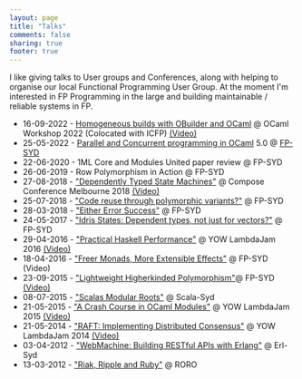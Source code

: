```yaml
---
layout: page
title: "Talks"
comments: false
sharing: true
footer: true
---
```


I like giving talks to User groups and Conferences, along with helping to organise our local Functional Programming User Group. At the moment I'm interested in FP Programming in the large and building maintainable / reliable systems in FP.

 * 16-09-2022 - [Homogeneous builds with OBuilder and OCaml](https://github.com/tmcgilchrist/ocaml-2022-submission/tree/master) @ OCaml Workshop 2022 (Colocated with ICFP) [(Video)](https://youtu.be/XopV5Gd6hPo)
 * 25-05-2022 - [Parallel and Concurrent programming in OCaml](https://github.com/tmcgilchrist/ocaml5-tutorial) 5.0 @ [FP-SYD](https://www.meetup.com/fp-syd/events/rdzwmsydchbhc/)
 * 22-06-2020 - 1ML Core and Modules United paper review @ FP-SYD
 * 26-06-2019 - Row Polymorphism in Action @ FP-SYD
 * 27-08-2018 - ["Dependently Typed State Machines"](https://speakerdeck.com/lambda_foo/dependently-typed-state-machines) @ Compose Conference Melbourne 2018 [(Video)](https://www.youtube.com/watch?v=AgRmpMPCKeU)
 * 25-07-2018 - ["Code reuse through polymorphic variants?"](https://speakerdeck.com/lambda_foo/code-reuse-through-polymorphic-variants) @ FP-SYD
 * 28-03-2018 - ["Either Error Success"](https://speakerdeck.com/lambda_foo/either-error-success) @ FP-SYD
 * 24-05-2017 - ["Idris States: Dependent types, not just for vectors?"](https://speakerdeck.com/lambda_foo/idris-states-dependent-types-not-just-for-vectors) @ FP-SYD
 * 29-04-2016 - ["Practical Haskell Performance"](/talks/lambda-jam-2016-performance) @ YOW LambdaJam 2016 [(Video)](https://www.youtube.com/watch?v=vmFdJPs3DvU)
 * 18-04-2016 - ["Freer Monads, More Extensible Effects"](/talks/fp-syd-freer-2016) @ FP-SYD (Video)
 * 23-09-2015 - ["Lightweight Higherkinded Polymorphism"](/talks/fp-syd-higher-2015)@ FP-SYD [(Video)](https://www.youtube.com/watch?v=K3Y01DIMErk)
 * 08-07-2015 - ["Scalas Modular Roots"](/talks/scala-syd-2015-modules) @ Scala-Syd
 * 21-05-2015 - ["A Crash Course in OCaml Modules"](/talks/lambda-jam-2015-ocaml-functors) @ YOW LambdaJam 2015 [(Video)](https://www.youtube.com/watch?v=lISWTUyNP4c)
 * 21-05-2014 - ["RAFT: Implementing Distributed Consensus"](http://yowconference.com.au/slides/yowlambdajam2014/McGilchrist-RAFTImplementingDistributedConsensusWithErlang.pdf) @ YOW LambdaJam 2014 [(Video)](https://www.youtube.com/watch?v=PjJuiU7i1Fw&index=18&list=PLIpl4GKFQR6e134FWCj0BirnzKslmOE1f)
 * 03-04-2012 - ["WebMachine: Building RESTful APIs with Erlang"](/talks/erl-syd-2012-webmachine) @ Erl-Syd
 * 13-03-2012 - ["Riak, Ripple and Ruby"](/talks/roro-2012-riak) @ RORO
